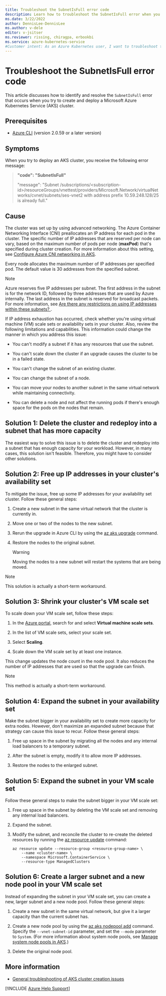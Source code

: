 ```yaml
---
title: Troubleshoot the SubnetIsFull error code
description: Learn how to troubleshoot the SubnetIsFull error when you try to create and deploy an Azure Kubernetes Service (AKS) cluster.
ms.date: 3/22/2022
author: DennisLee-DennisLee
ms.author: v-dele
editor: v-jsitser
ms.reviewer: rissing, chiragpa, erbookbi
ms.service: azure-kubernetes-service
#Customer intent: As an Azure Kubernetes user, I want to troubleshoot the SubnetIsFull error code so that I can successfully create and deploy an Azure Kubernetes Service (AKS) cluster.
---
```

# Troubleshoot the SubnetIsFull error code

This article discusses how to identify and resolve the `SubnetIsFull` error that occurs when you try to create and deploy a Microsoft Azure Kubernetes Service (AKS) cluster.

## Prerequisites

- [Azure CLI](/cli/azure/install-azure-cli) (version 2.0.59 or a later version)

## Symptoms

When you try to deploy an AKS cluster, you receive the following error message:

> **"code": "SubnetIsFull"**
>
> "message": "Subnet /subscriptions/\<subscription-id>/resourceGroups/vnettest/providers/Microsoft.Network/virtualNetworks/cvnet/subnets/ses-vnet2 with address prefix 10.59.248.128/25 is already full."

## Cause

The cluster was set up by using advanced networking. The Azure Container Networking Interface (CNI) preallocates an IP address for each pod in the cluster. The specific number of IP addresses that are reserved per node can vary, based on the maximum number of pods per node (**maxPod**) that's specified during cluster creation. For more information about this setting, see [Configure Azure CNI networking in AKS](/azure/aks/configure-azure-cni).

Every node allocates the maximum number of IP addresses per specified pod. The default value is 30 addresses from the specified subnet.

> [!NOTE]
> Azure reserves five IP addresses per subnet. The first address in the subnet is for the network ID, followed by three addresses that are used by Azure internally. The last address in the subnet is reserved for broadcast packets. For more information, see [Are there any restrictions on using IP addresses within these subnets?
](/azure/virtual-network/virtual-networks-faq#are-there-any-restrictions-on-using-ip-addresses-within-these-subnets).

If IP address exhaustion has occurred, check whether you're using virtual machine (VM) scale sets or availability sets in your cluster. Also, review the following limitations and capabilities. This information could change the manner in which you address this issue:

- You can't modify a subnet if it has any resources that use the subnet.

- You can't scale down the cluster if an upgrade causes the cluster to be in a failed state.

- You can't change the subnet of an existing cluster.

- You can change the subnet of a node.

- You can move your nodes to another subnet in the same virtual network while maintaining connectivity.

- You can delete a node and not affect the running pods if there's enough space for the pods on the nodes that remain.

## Solution 1: Delete the cluster and redeploy into a subnet that has more capacity

The easiest way to solve this issue is to delete the cluster and redeploy into a subnet that has enough capacity for your workload. However, in many cases, this solution isn't feasible. Therefore, you might have to consider other solutions.

## Solution 2: Free up IP addresses in your cluster's availability set

To mitigate the issue, free up some IP addresses for your availability set cluster. Follow these general steps:

1. Create a new subnet in the same virtual network that the cluster is currently in.

1. Move one or two of the nodes to the new subnet.

1. Rerun the upgrade in Azure CLI by using the [az aks upgrade](/cli/azure/aks#az-aks-upgrade) command.

1. Restore the nodes to the original subnet.

    > [!WARNING]
    > Moving the nodes to a new subnet will restart the systems that are being moved.

> [!NOTE]
> This solution is actually a short-term workaround.

## Solution 3: Shrink your cluster's VM scale set

To scale down your VM scale set, follow these steps:

1. In the [Azure portal](https://portal.azure.com), search for and select **Virtual machine scale sets**.

1. In the list of VM scale sets, select your scale set.

1. Select **Scaling**.

1. Scale down the VM scale set by at least one instance.

This change updates the node count in the node pool. It also reduces the number of IP addresses that are used so that the upgrade can finish.

> [!NOTE]
> This method is actually a short-term workaround.

## Solution 4: Expand the subnet in your availability set

Make the subnet bigger in your availability set to create more capacity for extra nodes. However, don't maximize an expanded subnet because that strategy can cause this issue to recur. Follow these general steps:

1. Free up space in the subnet by migrating all the nodes and any internal load balancers to a temporary subnet.

1. After the subnet is empty, modify it to allow more IP addresses.

1. Restore the nodes to the enlarged subnet.

## Solution 5: Expand the subnet in your VM scale set

Follow these general steps to make the subnet bigger in your VM scale set:

1. Free up space in the subnet by deleting the VM scale set and removing any internal load balancers.

1. Expand the subnet.

1. Modify the subnet, and reconcile the cluster to re-create the deleted resources by running the [az resource update](/cli/azure/resource#az-resource-update) command:

    ```azurecli-interactive
    az resource update --resource-group <resource-group-name> \
        --name <cluster-name> \
        --namespace Microsoft.ContainerService \
        --resource-type ManagedClusters
    ```

## Solution 6: Create a larger subnet and a new node pool in your VM scale set

Instead of expanding the subnet in your VM scale set, you can create a new, larger subnet and a new node pool. Follow these general steps:

1. Create a new subnet in the same virtual network, but give it a larger capacity than the current subnet has.

1. Create a new node pool by using the [az aks nodepool add](/cli/azure/aks/nodepool#az-aks-nodepool-add) command. Specify the `--vnet-subnet-id` parameter, and set the `--mode` parameter to `System`. (For more information about system node pools, see [Manage system node pools in AKS](/azure/aks/use-system-pools).)

1. Delete the original node pool.

## More information

- [General troubleshooting of AKS cluster creation issues](troubleshoot-aks-cluster-creation-issues.md)

[!INCLUDE [Azure Help Support](../../includes/azure-help-support.md)]
